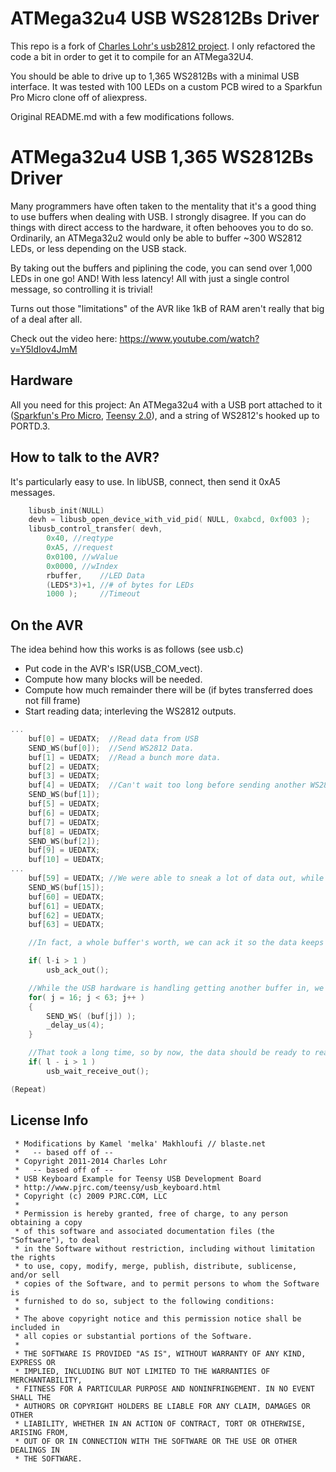 ATMega32u4 USB WS2812Bs Driver
====================================

This repo is a fork of [Charles Lohr's usb2812 project](https://github.com/cnlohr/usb2812). I only refactored the code a bit in order to get it to compile for an ATMega32U4.

You should be able to drive up to 1,365 WS2812Bs with a minimal USB interface. It was tested with 100 LEDs on a custom PCB wired to a Sparkfun Pro Micro clone off of aliexpress.

Original README.md with a few modifications follows.

ATMega32u4 USB 1,365 WS2812Bs Driver
====================================

Many programmers have often taken to the mentality that it's a good thing to use buffers when dealing with USB.  I strongly disagree.  If you can do things with direct access to the hardware, it often behooves you to do so.  Ordinarily, an ATMega32u2 would only be able to buffer ~300 WS2812 LEDs, or less depending on the USB stack.

By taking out the buffers and piplining the code, you can send over 1,000 LEDs in one go!  AND!  With less latency!  All with just a single control message, so controlling it is trivial!

Turns out those "limitations" of the AVR like 1kB of RAM aren't really that big of a deal after all.

Check out the video here: https://www.youtube.com/watch?v=Y5ldIov4JmM

Hardware
--------

All you need for this project:  An ATMega32u4 with a USB port attached to it ([Sparkfun's Pro Micro](https://www.sparkfun.com/products/12640), [Teensy 2.0](https://www.pjrc.com/store/teensy.html)), and a string of WS2812's hooked up to PORTD.3.


How to talk to the AVR?
-----------------------

It's particularly easy to use.  In libUSB, connect, then send it 0xA5 messages.
```c
	libusb_init(NULL)
	devh = libusb_open_device_with_vid_pid( NULL, 0xabcd, 0xf003 );
	libusb_control_transfer( devh,
		0x40, //reqtype
		0xA5, //request
		0x0100, //wValue
		0x0000, //wIndex
		rbuffer,    //LED Data
		(LEDS*3)+1, //# of bytes for LEDs
		1000 );     //Timeout
```

On the AVR
----------

The idea behind how this works is as follows (see usb.c)

* Put code in the AVR's ISR(USB_COM_vect).
* Compute how many blocks will be needed.
* Compute how much remainder there will be (if bytes transferred does not fill frame)
* Start reading data; interleving the WS2812 outputs.
```c
...
	buf[0] = UEDATX;  //Read data from USB
	SEND_WS(buf[0]);  //Send WS2812 Data.
	buf[1] = UEDATX;  //Read a bunch more data.
	buf[2] = UEDATX;
	buf[3] = UEDATX;
	buf[4] = UEDATX;  //Can't wait too long before sending another WS2812 byte.
	SEND_WS(buf[1]);
	buf[5] = UEDATX;
	buf[6] = UEDATX;
	buf[7] = UEDATX;
	buf[8] = UEDATX;
	SEND_WS(buf[2]);
	buf[9] = UEDATX;
	buf[10] = UEDATX;
...
	buf[59] = UEDATX; //We were able to sneak a lot of data out, while sending to the WS2812.
	SEND_WS(buf[15]);
	buf[60] = UEDATX;
	buf[61] = UEDATX;
	buf[62] = UEDATX;
	buf[63] = UEDATX;

	//In fact, a whole buffer's worth, we can ack it so the data keeps flowing.

	if( l-i > 1 )
		usb_ack_out();

	//While the USB hardware is handling getting another buffer in, we can flush out the WS2812.
	for( j = 16; j < 63; j++ )
	{
		SEND_WS( (buf[j]) );
		_delay_us(4);
	}

	//That took a long time, so by now, the data should be ready to read!
	if( l - i > 1 )
		usb_wait_receive_out();

(Repeat)
```

License Info
------------

```
 * Modifications by Kamel 'melka' Makhloufi // blaste.net
 *   -- based off of --
 * Copyright 2011-2014 Charles Lohr
 *   -- based off of --
 * USB Keyboard Example for Teensy USB Development Board
 * http://www.pjrc.com/teensy/usb_keyboard.html
 * Copyright (c) 2009 PJRC.COM, LLC
 *
 * Permission is hereby granted, free of charge, to any person obtaining a copy
 * of this software and associated documentation files (the "Software"), to deal
 * in the Software without restriction, including without limitation the rights
 * to use, copy, modify, merge, publish, distribute, sublicense, and/or sell
 * copies of the Software, and to permit persons to whom the Software is
 * furnished to do so, subject to the following conditions:
 *
 * The above copyright notice and this permission notice shall be included in
 * all copies or substantial portions of the Software.
 *
 * THE SOFTWARE IS PROVIDED "AS IS", WITHOUT WARRANTY OF ANY KIND, EXPRESS OR
 * IMPLIED, INCLUDING BUT NOT LIMITED TO THE WARRANTIES OF MERCHANTABILITY,
 * FITNESS FOR A PARTICULAR PURPOSE AND NONINFRINGEMENT. IN NO EVENT SHALL THE
 * AUTHORS OR COPYRIGHT HOLDERS BE LIABLE FOR ANY CLAIM, DAMAGES OR OTHER
 * LIABILITY, WHETHER IN AN ACTION OF CONTRACT, TORT OR OTHERWISE, ARISING FROM,
 * OUT OF OR IN CONNECTION WITH THE SOFTWARE OR THE USE OR OTHER DEALINGS IN
 * THE SOFTWARE.
```

